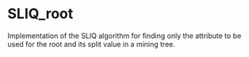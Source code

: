 # SLIQ_root
Implementation of the SLIQ algorithm for finding only the attribute to be used for the root and its split value in a mining tree.
